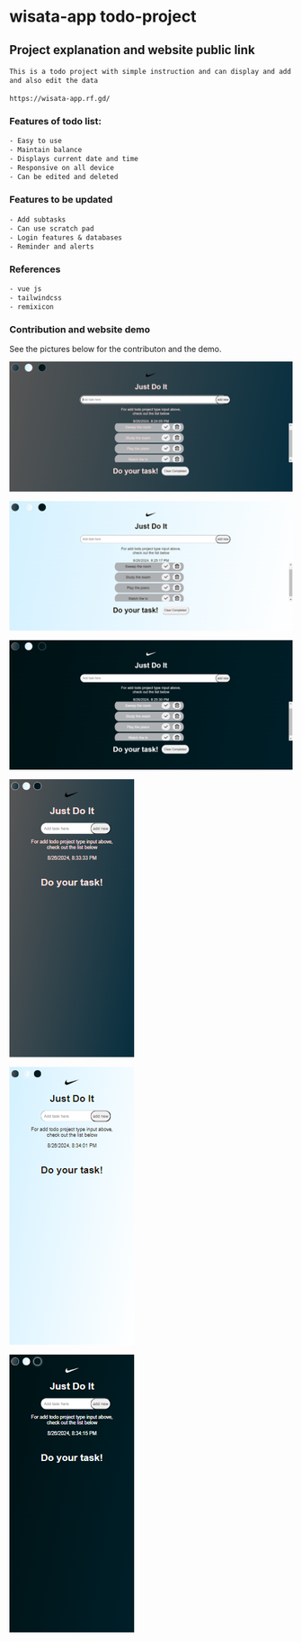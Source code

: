 # wisata-app todo-project

## Project explanation and website public link

```
This is a todo project with simple instruction and can display and add and also edit the data

https://wisata-app.rf.gd/
```

### Features of todo list:

```
- Easy to use
- Maintain balance
- Displays current date and time
- Responsive on all device
- Can be edited and deleted
```

### Features to be updated

```
- Add subtasks
- Can use scratch pad
- Login features & databases
- Reminder and alerts
```

### References

```
- vue js
- tailwindcss
- remixicon
```

### Contribution and website demo

See the pictures below for the contributon and the demo.

![alt text](image-3.png)

![alt text](image-4.png)

![alt text](image-5.png)

![alt text](image-6.png)

![alt text](image-7.png)

![alt text](image-8.png)
